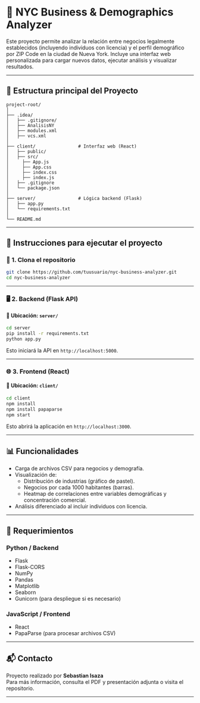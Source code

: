 # 🗽 NYC Business & Demographics Analyzer

Este proyecto permite analizar la relación entre negocios legalmente establecidos (incluyendo individuos con licencia) y el perfil demográfico por ZIP Code en la ciudad de Nueva York. Incluye una interfaz web personalizada para cargar nuevos datos, ejecutar análisis y visualizar resultados.

---

## 📁 Estructura principal del Proyecto

```
project-root/
│
├── .idea/                
│   ├── .gitignore/
│   ├── AnalisisNY
│   ├── modules.xml
│   ├── vcs.xml
│
├── client/                # Interfaz web (React)
│   ├── public/
│   ├── src/
│     ├── App.js
│     ├── App.css
│     ├── index.css
│     ├── index.js
│   ├── .gitignore
│   └── package.json
│
├── server/                # Lógica backend (Flask)
│   ├── app.py
│   └── requirements.txt
│
└── README.md
```

---

## 🚀 Instrucciones para ejecutar el proyecto

### 🔧 1. Clona el repositorio

```bash
git clone https://github.com/tuusuario/nyc-business-analyzer.git
cd nyc-business-analyzer
```

---

### 🖥️ 2. Backend (Flask API)

#### 📍 Ubicación: `server/`

```bash
cd server
pip install -r requirements.txt
python app.py
```

Esto iniciará la API en `http://localhost:5000`.

---

### 🌐 3. Frontend (React)

#### 📍 Ubicación: `client/`

```bash
cd client
npm install
npm install papaparse
npm start
```

Esto abrirá la aplicación en `http://localhost:3000`.

---

## 📊 Funcionalidades

- Carga de archivos CSV para negocios y demografía.
- Visualización de:
  - Distribución de industrias (gráfico de pastel).
  - Negocios por cada 1000 habitantes (barras).
  - Heatmap de correlaciones entre variables demográficas y concentración comercial.
- Análisis diferenciado al incluir individuos con licencia.

---

## 🧠 Requerimientos

### Python / Backend
- Flask
- Flask-CORS
- NumPy
- Pandas
- Matplotlib
- Seaborn
- Gunicorn (para despliegue si es necesario)

### JavaScript / Frontend
- React
- PapaParse (para procesar archivos CSV)

---

## 📬 Contacto

Proyecto realizado por **Sebastian Isaza**  
Para más información, consulta el PDF y presentación adjunta o visita el repositorio.

---
